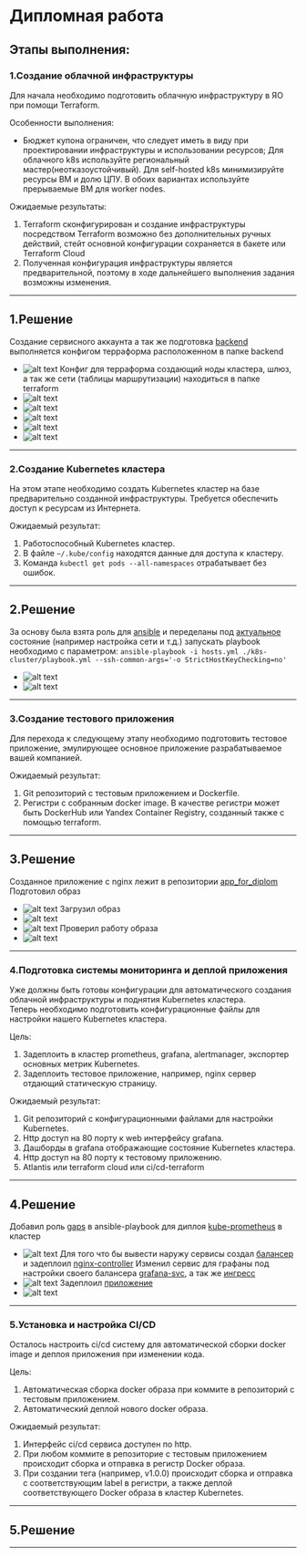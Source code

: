 # Дипломная работа

## Этапы выполнения:


### 1.Создание облачной инфраструктуры

Для начала необходимо подготовить облачную инфраструктуру в ЯО при помощи Terraform.

Особенности выполнения:

- Бюджет купона ограничен, что следует иметь в виду при проектировании инфраструктуры и использовании ресурсов;
Для облачного k8s используйте региональный мастер(неотказоустойчивый). Для self-hosted k8s минимизируйте ресурсы ВМ и долю ЦПУ. В обоих вариантах используйте прерываемые ВМ для worker nodes.

Ожидаемые результаты:

1. Terraform сконфигурирован и создание инфраструктуры посредством Terraform возможно без дополнительных ручных действий, стейт основной конфигурации сохраняется в бакете или Terraform Cloud
2. Полученная конфигурация инфраструктуры является предварительной, поэтому в ходе дальнейшего выполнения задания возможны изменения.
---
## 1.Решение
Создание сервисного аккаунта а так же подготовка [backend](./bucket/) выполняется конфигом терраформа расположенном в папке backend
* ![alt text](image.png)
Конфиг для терраформа создающий ноды кластера, шлюз, а так же сети (таблицы маршрутизации) находиться в папке terraform
* ![alt text](image-1.png)
* ![alt text](image-2.png)
* ![alt text](image-3.png)
* ![alt text](image-4.png)
* ![alt text](image-5.png)
---
### 2.Создание Kubernetes кластера

На этом этапе необходимо создать Kubernetes кластер на базе предварительно созданной инфраструктуры.   Требуется обеспечить доступ к ресурсам из Интернета.

Ожидаемый результат:

1. Работоспособный Kubernetes кластер.
2. В файле `~/.kube/config` находятся данные для доступа к кластеру.
3. Команда `kubectl get pods --all-namespaces` отрабатывает без ошибок.
---
## 2.Решение
За основу была взята роль для [ansible](https://vk.com/@kodepteam-sozdanie-kubernetes-klastera-pri-pomoschi-ansible-rolei-i-mu) и переделаны под [актуальное](./ansible/k8s-cluster/) состояние (например настройка сети и т.д.)
запускать playbook необходимо с параметром:
```ansible-playbook -i hosts.yml ./k8s-cluster/playbook.yml --ssh-common-args='-o StrictHostKeyChecking=no' ```
* ![alt text](image-14.png)
* ![alt text](image-13.png)

---
### 3.Создание тестового приложения

Для перехода к следующему этапу необходимо подготовить тестовое приложение, эмулирующее основное приложение разрабатываемое вашей компанией.

Ожидаемый результат:

1. Git репозиторий с тестовым приложением и Dockerfile.
2. Регистри с собранным docker image. В качестве регистри может быть DockerHub или Yandex Container Registry, созданный также с помощью terraform.

---
## 3.Решение
Созданное приложение с nginx лежит в репозитории [app_for_diplom](https://github.com/starky29/app_for_diplom)
Подготовил образ
* ![alt text](image-6.png)
Загрузил образ
* ![alt text](image-9.png)
* ![alt text](image-8.png)
Проверил работу образа
* ![alt text](image-7.png)
  
---
### 4.Подготовка cистемы мониторинга и деплой приложения

Уже должны быть готовы конфигурации для автоматического создания облачной инфраструктуры и поднятия Kubernetes кластера.  
Теперь необходимо подготовить конфигурационные файлы для настройки нашего Kubernetes кластера.

Цель:
1. Задеплоить в кластер prometheus, grafana, alertmanager, экспортер основных метрик Kubernetes.
2. Задеплоить тестовое приложение, например, nginx сервер отдающий статическую страницу.

Ожидаемый результат:
1. Git репозиторий с конфигурационными файлами для настройки Kubernetes.
2. Http доступ на 80 порту к web интерфейсу grafana.
3. Дашборды в grafana отображающие состояние Kubernetes кластера.
4. Http доступ на 80 порту к тестовому приложению.
5. Atlantis или terraform cloud или ci/cd-terraform
---
## 4.Решение
 Добавил роль [gaps](./ansible/k8s-cluster/roles/gaps/) в ansible-playbook для диплоя [kube-prometheus](https://github.com/prometheus-operator/kube-prometheus) в кластер
* ![alt text](image-17.png)
Для того что бы вывести наружу сервисы создал [балансер](./terraform/balancer.tf) и задеплоил [nginx-controller](./manifests/ing-mon-nginx.yaml)
Изменил сервис для графаны под настройки своего балансера [grafana-svc](./manifests/garafana-svc.yaml), а так же [ингресс](./manifests/ingres-monitoring.yaml)
* ![alt text](image-19.png)
Задеплоил [приложение](./manifests/app.yaml)
* ![alt text](image-18.png) 
  

---
### 5.Установка и настройка CI/CD

Осталось настроить ci/cd систему для автоматической сборки docker image и деплоя приложения при изменении кода.

Цель:

1. Автоматическая сборка docker образа при коммите в репозиторий с тестовым приложением.
2. Автоматический деплой нового docker образа.

Ожидаемый результат:

1. Интерфейс ci/cd сервиса доступен по http.
2. При любом коммите в репозиторие с тестовым приложением происходит сборка и отправка в регистр Docker образа.
3. При создании тега (например, v1.0.0) происходит сборка и отправка с соответствующим label в регистри, а также деплой соответствующего Docker образа в кластер Kubernetes.
---
## 5.Решение

---